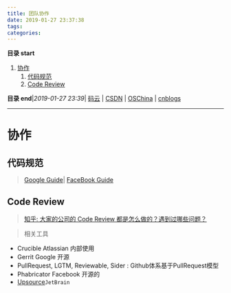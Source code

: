 ```yaml
---
title: 团队协作
date: 2019-01-27 23:37:38
tags: 
categories: 
---
```


**目录 start**
 
1. [协作](#协作)
    1. [代码规范](#代码规范)
    1. [Code Review](#code-review)

**目录 end**|_2019-01-27 23:39_| [码云](https://gitee.com/gin9) | [CSDN](http://blog.csdn.net/kcp606) | [OSChina](https://my.oschina.net/kcp1104) | [cnblogs](http://www.cnblogs.com/kuangcp)
****************************************
# 协作 

## 代码规范
> [Google Guide](https://google.github.io/styleguide/javaguide.html)| [FaceBook Guide](https://github.com/facebook/jcommon/wiki/Coding-Standards)


## Code Review
> [知乎: 大家的公司的 Code Review 都是怎么做的？遇到过哪些问题？](https://www.zhihu.com/question/41089988/)

> 相关工具
- Crucible Atlassian 内部使用
- Gerrit Google 开源
- PullRequest, LGTM, Reviewable, Sider : Github体系基于PullRequest模型
- Phabricator Facebook 开源的
- [Upsource](https://www.jetbrains.com/upsource/download/#section=docker)`JetBrain`

